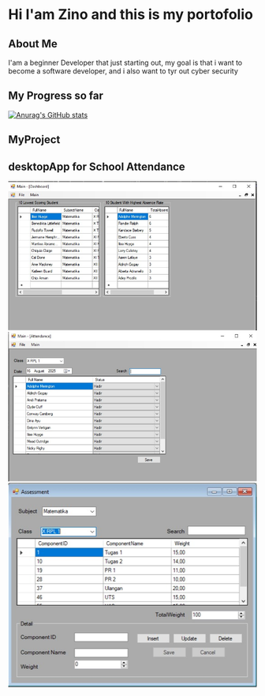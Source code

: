 # Hi I'am Zino and this is my portofolio


## About Me

I'am a beginner Developer that just starting out,
my goal is that i want to become a software developer,
and i also want to tyr out cyber security 

## My Progress so far 
[![Anurag's GitHub stats](https://github-readme-stats.vercel.app/api?username=ZinoGrind-Dev&theme=shades-of-purple)](https://github.com/anuraghazra/github-readme-stats)

## MyProject


## desktopApp for School Attendance

![Logo](https://github.com/ZinoGrind-Dev/ZinoGrind-Dev/blob/main/DesktopApp_dashboard.jpeg)
![Logo](https://github.com/ZinoGrind-Dev/ZinoGrind-Dev/blob/main/DesktopApp_Attendance.jpeg)
![Logo](https://github.com/ZinoGrind-Dev/ZinoGrind-Dev/blob/main/DesktopApp_Assesment.jpeg)



<!--
**ZinoGrind-Dev/ZinoGrind-Dev** is a ✨ _special_ ✨ repository because its `README.md` (this file) appears on your GitHub profile.

Here are some ideas to get you started:

- 🔭 I’m currently working on ...
- 🌱 I’m currently learning ...
- 👯 I’m looking to collaborate on ...
- 🤔 I’m looking for help with ...
- 💬 Ask me about ...
- 📫 How to reach me: ...
- 😄 Pronouns: ...
- ⚡ Fun fact: ...
-->
